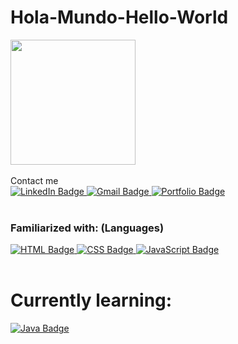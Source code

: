 # Hola-Mundo-Hello-World
<div id="header" align="left">
  <img src="https://i.giphy.com/media/jdPMeyv9rn0hZHh8n9/giphy.webp" width="200"/>
</div>

<br>
Contact me
<div id="contact-badges">
  <a href="https://www.linkedin.com/in/mprosperini/">
    <img src="https://img.shields.io/badge/LinkedIn-blue?logo=linkedin&logoColor=white&style=for-the-badge" alt="LinkedIn Badge"/>
  </a>
  <a href="mailto:mpc7w7@gmail.com">
    <img src="https://img.shields.io/badge/Gmail-red?logo=gmail&logoColor=white&style=for-the-badge" alt="Gmail Badge"/>
  </a>
  <a href="">
    <img src="https://img.shields.io/badge/Portfolio-272D2E" alt="Portfolio Badge"/>
  </a>
</div>

<br>
<h3> Familiarized with: (Languages) </h3>
<div id="language-badges">
  <a href="">
    <img src="https://img.shields.io/badge/HTML-F24E29?logo=html5&logoColor=white&style=for-the-badge" alt="HTML Badge"/>
  </a>
  <a href="">
    <img src="https://img.shields.io/badge/CSS-0477BF?logo=css3&logoColor=white&style=for-the-badge" alt="CSS Badge"/>
  </a>
  <a href="">
    <img src="https://img.shields.io/badge/JavaScript-E5C731?logo=javascript&logoColor=black&style=for-the-badge" alt="JavaScript Badge"/>
  </a>
</div>
  

<br>
<h1> Currently learning: </h1>
<div id="learning-badges">
  <a href="">
    <img src="https://img.shields.io/badge/Java-D96704?logo=java&logoColor=white&style=for-the-badge" alt="Java Badge"/>
  </a>
</div>







